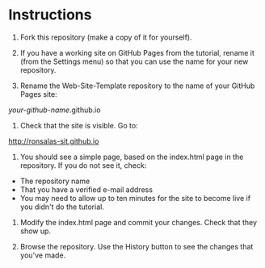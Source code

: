 # Instructions

1. Fork this repository (make a copy of it for yourself).

1. If you have a working site on GitHub Pages from the tutorial, rename it (from the Settings menu) so that you can use the name for your new repository.

1. Rename the Web-Site-Template repository to the name of your GitHub Pages site:

  *your-github-name*.github.io

1. Check that the site is visible. Go to:

  http://ronsalas-sit.github.io

1. You should see a simple page, based on the index.html page in the repository. If you do not see it, check:

  - The repository name
  - That you have a verified e-mail address
  - You may need to allow up to ten minutes for the site to become live if you didn't do the tutorial.

1. Modify the index.html page and commit your changes. Check that they show up.

1. Browse the repository. Use the History button to see the changes that you've made.
